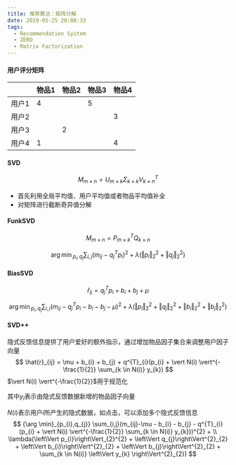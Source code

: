 ```yaml
---
title: 推荐算法：矩阵分解
date: 2019-05-25 20:08:33
tags:
  - Recommendation System
  - ZERO
  - Matrix Factorization
---
```


#### 用户评分矩阵

|       | 物品1 | 物品2 | 物品3 | 物品4 |
| ----- | ----- | ----- | ----- | ----- |
| 用户1 | 4     |       | 5     |       |
| 用户2 |       |       |       | 3     |
| 用户3 |       | 2     |       |       |
| 用户4 | 1     |       |       | 4     |

#### SVD

$$
M_{m \times n} = U_{m \times k} \Sigma_{k \times k} V_{k \times n}^{T}
$$

- 首先利用全局平均值、用户平均值或者物品平均值补全
- 对矩阵进行截断奇异值分解

<!--more-->

#### FunkSVD

$$
M_{m \times n} = P_{m \times k}^{T}Q_{k \times n}
$$

$$
{\arg \min}_{p_{i},q_{j}} \sum_{i,j}(m_{ij}-q_{j}^{T}p_{i})^{2} + \lambda(\left\Vert p_{i}\right\Vert_{2}^{2} + \left\Vert q_{j}\right\Vert^{2}_{2})
$$

#### BiasSVD

$$
\hat{r}_{ij} = q_{j}^{T}p_{i} + b_{i} + b_{j} + \mu
$$

$$
{\arg \min}_{p_{i},q_{j}} \sum_{i,j}(m_{ij}-q_{j}^{T}p_{i} - b_{i} - b_{j} - \mu)^{2} + \lambda(\left\Vert p_{i}\right\Vert_{2}^{2} + \left\Vert q_{j}\right\Vert^{2}_{2} + \left\Vert b_{i}\right\Vert^{2}_{2} + \left\Vert b_{j}\right\Vert^{2}_{2})
$$

#### SVD++

隐式反馈信息提供了用户爱好的额外指示，通过增加物品因子集合来调整用户因子向量
$$
\hat{r}_{ij} = \mu + b_{i} + b_{j} + q^{T}_{i}(p_{i} + \vert N(i) \vert^{-\frac{1}{2}} \sum_{k \in N(i)} y_{k})
$$
$\vert N(i) \vert^{-\frac{1}{2}}$用于规范化

其中$y_{i}$表示由隐式反馈数据新增的物品因子向量

$N(i)$表示用户$i$所产生的隐式数据，如点击，可以添加多个隐式反馈信息
$$
{\arg \min}_{p_{i},q_{j}} \sum_{i,j}(m_{ij}-\mu - b_{i} - b_{j} - q^{T}_{i}(p_{i} + \vert N(i) \vert^{-\frac{1}{2}} \sum_{k \in N(i)} y_{k}))^{2} + \\
\lambda(\left\Vert p_{i}\right\Vert_{2}^{2} + \left\Vert q_{j}\right\Vert^{2}_{2} + \left\Vert b_{i}\right\Vert^{2}_{2} + \left\Vert b_{j}\right\Vert^{2}_{2} + \sum_{k \in N(i)} \left\Vert y_{k} \right\Vert^{2}_{2})
$$
